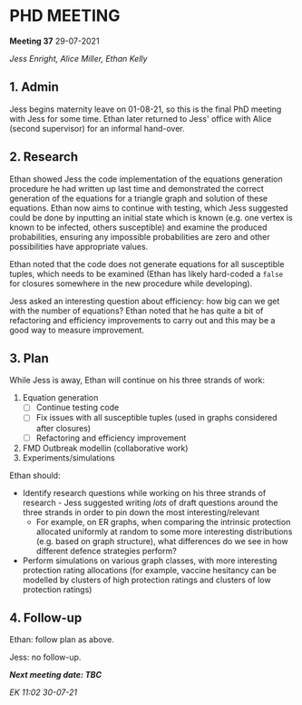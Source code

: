 # PHD MEETING

__Meeting 37__
29-07-2021


_Jess Enright,_
_Alice Miller,_
_Ethan Kelly_


## 1. Admin

Jess begins maternity leave on 01-08-21, so this is the final PhD meeting with Jess for some time. Ethan later returned to Jess' office with Alice (second supervisor) for an informal hand-over.


## 2. Research

Ethan showed Jess the code implementation of the equations generation procedure he had written up last time and demonstrated the correct generation of the equations for a triangle graph and solution of these equations. Ethan now aims to continue with testing, which Jess suggested could be done by inputting an initial state which is known (e.g. one vertex is known to be infected, others susceptible) and examine the produced probabilities, ensuring any impossible probabilities are zero and other possibilities have appropriate values.

Ethan noted that the code does not generate equations for all susceptible tuples, which needs to be examined (Ethan has likely hard-coded a `false` for closures somewhere in the new procedure while developing).

Jess asked an interesting question about efficiency: how big can we get with the number of equations? Ethan noted that he has quite a bit of refactoring and efficiency improvements to carry out and this may be a good way to measure improvement.


## 3. Plan

While Jess is away, Ethan will continue on his three strands of work:
1. Equation generation
	- [ ] Continue testing code
	- [ ] Fix issues with all susceptible tuples (used in graphs considered after closures)
	- [ ] Refactoring and efficiency improvement
2. FMD Outbreak modellin (collaborative work)
3. Experiments/simulations

Ethan should:
- Identify research questions while working on his three strands of research - Jess suggested writing _lots_ of draft questions around the three strands in order to pin down the most interesting/relevant
	- For example, on ER graphs, when comparing the intrinsic protection allocated uniformly at random to some more interesting distributions (e.g. based on graph structure), what differences do we see in how different defence strategies perform?
- Perform simulations on various graph classes, with more interesting protection rating allocations (for example, vaccine hesitancy can be modelled by clusters of high protection ratings and clusters of low protection ratings)


## 4. Follow-up

Ethan: follow plan as above.

Jess: no follow-up.


**_Next meeting date: TBC_**



_EK 11:02 30-07-21_
